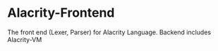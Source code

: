 # Alacrity-Frontend
The front end (Lexer, Parser) for Alacrity Language. Backend includes Alacrity-VM
